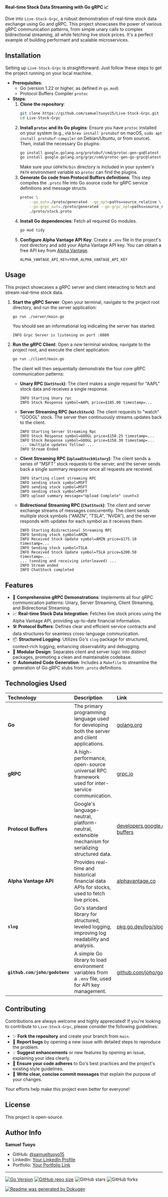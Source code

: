 **Real-time Stock Data Streaming with Go gRPC 📈**

Dive into `Live-Stock-Grpc`, a robust demonstration of real-time stock data exchange using Go and gRPC. This project showcases the power of various gRPC communication patterns, from simple unary calls to complex bidirectional streaming, all while fetching live stock prices. It's a perfect example of building performant and scalable microservices.

## Installation

Setting up `Live-Stock-Grpc` is straightforward. Just follow these steps to get the project running on your local machine.

*   **Prerequisites**:
    *   Go (version 1.22 or higher, as defined in `go.mod`)
    *   Protocol Buffers Compiler `protoc`
*   **Steps**:
    1.  **Clone the repository**:
        ```bash
        git clone https://github.com/samueltuoyo15/Live-Stock-Grpc.git
        cd Live-Stock-Grpc
        ```
    2.  **Install `protoc` and its Go plugins**:
        Ensure you have `protoc` installed on your system (e.g., via `brew install protobuf` on macOS, `sudo apt install protobuf-compiler` on Debian/Ubuntu, or from source).
        Then, install the necessary Go plugins:
        ```bash
        go install google.golang.org/protobuf/cmd/protoc-gen-go@latest
        go install google.golang.org/grpc/cmd/protoc-gen-go-grpc@latest
        ```
        Make sure your `GOPATH/bin` directory is included in your system's `PATH` environment variable so `protoc` can find the plugins.
    3.  **Generate Go code from Protocol Buffers definitions**:
        This step compiles the `.proto` file into Go source code for gRPC service definitions and message structs.
        ```bash
        protoc \
            --go_out=./proto/generated --go_opt=paths=source_relative \
            --go-grpc_out=./proto/generated --go-grpc_opt=paths=source_relative \
            ./proto/stock.proto
        ```
    4.  **Install Go dependencies**:
        Fetch all required Go modules.
        ```bash
        go mod tidy
        ```
    5.  **Configure Alpha Vantage API Key**:
        Create a `.env` file in the project's root directory and add your Alpha Vantage API key. You can obtain a free API key from [Alpha Vantage](https://www.alphavantage.co/).
        ```
        ALPHA_VANTAGE_API_KEY=YOUR_ALPHA_VANTAGE_API_KEY
        ```

## Usage

This project showcases a gRPC server and client interacting to fetch and stream real-time stock data.

1.  **Start the gRPC Server**:
    Open your terminal, navigate to the project root directory, and run the server application:
    ```bash
    go run ./server/main.go
    ```
    You should see an informational log indicating the server has started:
    ```
    INFO Grpc Server is listening on port :8080
    ```

2.  **Run the gRPC Client**:
    Open a *new* terminal window, navigate to the project root, and execute the client application:
    ```bash
    go run ./client/main.go
    ```
    The client will then sequentially demonstrate the four core gRPC communication patterns:

    *   **Unary RPC (`GetStock`)**: The client makes a single request for "AAPL" stock data and receives a single response.
        ```
        INFO Starting Unary rpc
        INFO Stock Response symbol=AAPL price=$185.00 timestamp=...
        ```
    *   **Server Streaming RPC (`WatchStock`)**: The client requests to "watch" "GOOGL" stock. The server then continuously streams updates back to the client.
        ```
        INFO Starting Server Streaming Rpc
        INFO Stock Response symbol=GOOGL price=$150.25 timestamp=...
        INFO Stock Response symbol=GOOGL price=$150.30 timestamp=...
        ... (multiple updates follow) ...
        INFO Stream Ended
        ```
    *   **Client Streaming RPC (`UploadStockHistory`)**: The client sends a series of "MSFT" stock requests to the server, and the server sends back a single summary response once all requests are received.
        ```
        INFO Starting client streaming RPC
        INFO sending stock symbol=MSFT
        INFO sending stock symbol=MSFT
        INFO sending stock symbol=MSFT
        INFO upload summary message="Upload Complete" count=3
        ```
    *   **Bidirectional Streaming RPC (`ChatStock`)**: The client and server exchange streams of messages concurrently. The client sends multiple stock symbols ("AMZN", "TSLA", "NVDA"), and the server responds with updates for each symbol as it receives them.
        ```
        INFO Starting Bidirectional Streaming RPC
        INFO Sending stock symbol=AMZN
        INFO Received Stock Update symbol=AMZN price=$175.10 timestamp=...
        INFO Sending stock symbol=TSLA
        INFO Received Stock Update symbol=TSLA price=$200.50 timestamp=...
        ... (sending and receiving interleaved) ...
        INFO Stream ended
        INFO ChatStock completed
        ```

## Features

*   🚀 **Comprehensive gRPC Demonstrations**: Implements all four gRPC communication patterns: Unary, Server Streaming, Client Streaming, and Bidirectional Streaming.
*   📈 **Real-time Stock Data Integration**: Fetches live stock prices using the Alpha Vantage API, providing up-to-date financial information.
*   🛠️ **Protocol Buffers**: Defines clear and efficient service contracts and data structures for seamless cross-language communication.
*   📦 **Structured Logging**: Utilizes Go's `slog` package for structured, context-rich logging, enhancing observability and debugging.
*   🐳 **Modular Design**: Separates client and server logic into distinct packages, promoting a clean and maintainable codebase.
*   ⚙️ **Automated Code Generation**: Includes a `Makefile` to streamline the generation of Go gRPC stubs from `.proto` definitions.

## Technologies Used

| Technology             | Description                                                                                                   | Link                                                                            |
| :--------------------- | :------------------------------------------------------------------------------------------------------------ | :------------------------------------------------------------------------------ |
| **Go**                 | The primary programming language used for developing both the server and client applications.                 | [golang.org](https://golang.org/)                                               |
| **gRPC**               | A high-performance, open-source universal RPC framework used for inter-service communication.                 | [grpc.io](https://grpc.io/)                                                     |
| **Protocol Buffers**   | Google's language-neutral, platform-neutral, extensible mechanism for serializing structured data.            | [developers.google.com/protocol-buffers](https://developers.google.com/protocol-buffers) |
| **Alpha Vantage API**  | Provides real-time and historical financial data APIs for stocks, used to fetch live prices.                  | [alphavantage.co](https://www.alphavantage.co/)                                 |
| **`slog`**             | Go's standard library for structured, leveled logging, improving log readability and analysis.              | [pkg.go.dev/log/slog](https://pkg.go.dev/log/slog)                              |
| **`github.com/joho/godotenv`** | A simple Go library to load environment variables from a `.env` file, used for API key management. | [github.com/joho/godotenv](https://github.com/joho/godotenv)                    |

## Contributing

Contributions are always welcome and highly appreciated! If you're looking to contribute to `Live-Stock-Grpc`, please consider the following guidelines:

*   ✨ **Fork the repository** and create your branch from `main`.
*   🐛 **Report bugs** by opening a new issue with detailed steps to reproduce the problem.
*   💡 **Suggest enhancements** or new features by opening an issue, explaining your idea clearly.
*   📝 **Ensure your code adheres** to Go's best practices and the project's existing style guidelines.
*   🧪 **Write clear, concise commit messages** that explain the purpose of your changes.

Your efforts help make this project even better for everyone!

## License

This project is open-source.

## Author Info

**Samuel Tuoyo**
*   GitHub: [@samueltuoyo15](https://github.com/samueltuoyo15)
*   LinkedIn: [Your LinkedIn Profile](https://www.linkedin.com/in/your-profile)
*   Portfolio: [Your Portfolio Link](https://your-portfolio.com)

---

[![Go Version](https://img.shields.io/github/go-mod/go-version/samueltuoyo15/Live-Stock-Grpc)](https://golang.org/)
[![GitHub repo size](https://img.shields.io/github/repo-size/samueltuoyo15/Live-Stock-Grpc)](https://github.com/samueltuoyo15/Live-Stock-Grpc)
![GitHub stars](https://img.shields.io/github/stars/samueltuoyo15/Live-Stock-Grpc?style=social)
![GitHub forks](https://img.shields.io/github/forks/samueltuoyo15/Live-Stock-Grpc?style=social)

[![Readme was generated by Dokugen](https://img.shields.io/badge/Readme%20was%20generated%20by-Dokugen-brightgreen)](https://www.npmjs.com/package/dokugen)